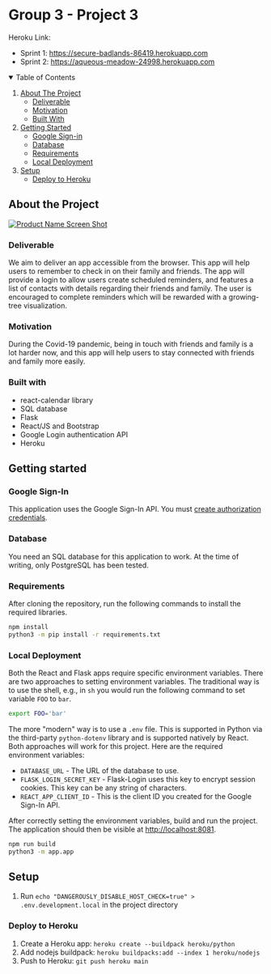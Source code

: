 # Group 3 - Project 3

Heroku Link: 
- Sprint 1: https://secure-badlands-86419.herokuapp.com
- Sprint 2: https://aqueous-meadow-24998.herokuapp.com


<!-- TABLE OF CONTENTS -->
<details open="open">
  <summary>Table of Contents</summary>
  <ol>
    <li>
      <a href="#about-the-project">About The Project</a>
      <ul>
        <li><a href="#deliverable">Deliverable</a></li>
        <li><a href="#motivation">Motivation</a></li>
        <li><a href="#built-with">Built With</a></li>
      </ul>
    </li>
    <li>
      <a href="#getting-started">Getting Started</a>
      <ul>
        <li><a href="#google-sign-in">Google Sign-in</a></li>
        <li><a href="#database">Database</a></li>
        <li><a href="#requirements">Requirements</a></li>
        <li><a href="#local-deployment">Local Deployment</a></li>
      </ul>
    </li>
    <li>
      <a href="#setup">Setup</a>
      <ul>
        <li><a href="#deploy-to-Heroku">Deploy to Heroku</a></li>
      </ul>
    </li>
  </ol>
</details>


## About the Project
[![Product Name Screen Shot][product-screenshot]](https://imgur.com/RGI0gIz) 
### Deliverable
We aim to deliver an app accessible from the browser. This app will help users to remember to check in on their family and friends. The app will provide a login to allow users create scheduled reminders, and features a list of contacts with details regarding their friends and family. The user is encouraged to complete reminders which will be rewarded with a growing-tree visualization.
### Motivation 
During the Covid-19 pandemic, being in touch with friends and family is a lot harder now, and this app will help users to stay connected with friends and family more easily. 
### Built with
- react-calendar library
- SQL database
- Flask  
- React/JS and Bootstrap 
- Google Login authentication API
- Heroku 

## Getting started
### Google Sign-In

This application uses the Google Sign-In API. You must [create authorization credentials](https://developers.google.com/identity/sign-in/web/sign-in#create_authorization_credentials).

### Database

You need an SQL database for this application to work. At the time of writing, only PostgreSQL has been tested.

### Requirements

After cloning the repository, run the following commands to install the required libraries.

```sh
npm install
python3 -m pip install -r requirements.txt
```

### Local Deployment

Both the React and Flask apps require specific environment variables. There are two approaches to setting environment variables. The traditional way is to use the shell, e.g., in `sh` you would run the following command to set variable `FOO` to `bar`.

```sh
export FOO='bar'
```

The more "modern" way is to use a `.env` file. This is supported in Python via the third-party `python-dotenv` library and is supported natively by React. Both approaches will work for this project. Here are the required environment variables:

- `DATABASE_URL` - The URL of the database to use.
- `FLASK_LOGIN_SECRET_KEY` - Flask-Login uses this key to encrypt session cookies. This key can be any string of characters.
- `REACT_APP_CLIENT_ID` - This is the client ID you created for the Google Sign-In API.

After correctly setting the environment variables, build and run the project. The application should then be visible at [http://localhost:8081](http://localhost:8081).

```sh
npm run build
python3 -m app.app
```

## Setup

1. Run `echo "DANGEROUSLY_DISABLE_HOST_CHECK=true" > .env.development.local` in the project directory

### Deploy to Heroku

1. Create a Heroku app: `heroku create --buildpack heroku/python`
2. Add nodejs buildpack: `heroku buildpacks:add --index 1 heroku/nodejs`
3. Push to Heroku: `git push heroku main`


[product-screenshot]: images/screenshot.png
